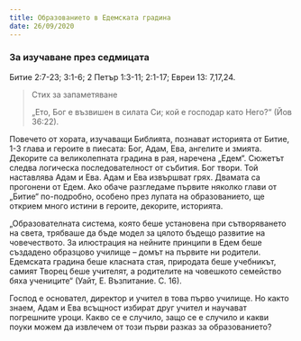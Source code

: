 ```yaml
---
title: Образованието в Едемската градина
date: 26/09/2020
---
```


### За изучаване през седмицата
Битие 2:7-23; 3:1-6; 2 Петър 1:3-11; 2:1-17; Евреи 13: 7,17,24.

> <p>Стих за запаметяване</p>
> „Ето, Бог е възвишен в силата Си; кой е господар като Него?“ (Йов 36:22).

Повечето от хората, изучаващи Библията, познават историята от Битие, 1-3 глава и героите в пиесата: Бог, Адам, Ева, ангелите и змията. Декорите са великолепната градина в рая, наречена „Едем“. Сюжетът следва логическа последователност от събития. Бог твори. Той наставлява Адам и Ева. Адам и Ева извършват грях. Двамата са прогонени от Едем. Ако обаче разгледаме първите няколко глави от „Битие“ по-подробно, особено през лупата на образованието, ще открием много истини в героите, декорите, историята.

„Образователната система, която беше установена при сътворяването на света, трябваше да бъде модел за цялото бъдещо развитие на човечеството. За илюстрация на нейните принципи в Едем беше създадено образцово училище – домът на първите ни родители. Едемската градина беше класната стая, природата беше учебникът, самият Творец беше учителят, а родителите на човешкото семейство бяха учениците“ (Уайт, Е. Възпитание. С. 16).

Господ е основател, директор и учител в това първо училище. Но както знаем, Адам и Ева всъщност избират друг учител и научават погрешните уроци. Какво се е случило, защо се е случило и какви поуки можем да извлечем от този първи разказ за образованието?